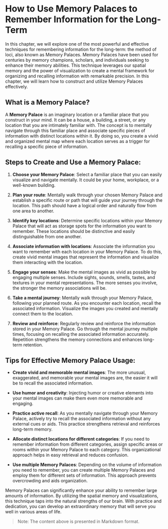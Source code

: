 How to Use Memory Palaces to Remember Information for the Long-Term
==============================================================================

In this chapter, we will explore one of the most powerful and effective techniques for remembering information for the long-term: the method of loci, also known as Memory Palaces. Memory Palaces have been used for centuries by memory champions, scholars, and individuals seeking to enhance their memory abilities. This technique leverages our spatial memory and the power of visualization to create a mental framework for organizing and recalling information with remarkable precision. In this chapter, we will learn how to construct and utilize Memory Palaces effectively.

What is a Memory Palace?
------------------------

A **Memory Palace** is an imaginary location or a familiar place that you construct in your mind. It can be a house, a building, a street, or any location that you are intimately familiar with. The concept is to mentally navigate through this familiar place and associate specific pieces of information with distinct locations within it. By doing so, you create a vivid and organized mental map where each location serves as a trigger for recalling a specific piece of information.

Steps to Create and Use a Memory Palace:
----------------------------------------

1. **Choose your Memory Palace**: Select a familiar place that you can easily visualize and navigate mentally. It could be your home, workplace, or a well-known building.

2. **Plan your route**: Mentally walk through your chosen Memory Palace and establish a specific route or path that will guide your journey through the location. This path should have a logical order and naturally flow from one area to another.

3. **Identify key locations**: Determine specific locations within your Memory Palace that will act as storage spots for the information you want to remember. These locations should be distinctive and easily distinguishable from one another.

4. **Associate information with locations**: Associate the information you want to remember with each location in your Memory Palace. To do this, create vivid mental images that represent the information and visualize them interacting with the location.

5. **Engage your senses**: Make the mental images as vivid as possible by engaging multiple senses. Include sights, sounds, smells, tastes, and textures in your mental representations. The more senses you involve, the stronger the memory associations will be.

6. **Take a mental journey**: Mentally walk through your Memory Palace, following your planned route. As you encounter each location, recall the associated information. Visualize the images you created and mentally connect them to the location.

7. **Review and reinforce**: Regularly review and reinforce the information stored in your Memory Palace. Go through the mental journey multiple times, focusing on recalling the associated information accurately. Repetition strengthens the memory connections and enhances long-term retention.

Tips for Effective Memory Palace Usage:
---------------------------------------

* **Create vivid and memorable mental images**: The more unusual, exaggerated, and memorable your mental images are, the easier it will be to recall the associated information.

* **Use humor and creativity**: Injecting humor or creative elements into your mental images can make them even more memorable and engaging.

* **Practice active recall**: As you mentally navigate through your Memory Palace, actively try to recall the associated information without any external cues or aids. This practice strengthens retrieval and reinforces long-term memory.

* **Allocate distinct locations for different categories**: If you need to remember information from different categories, assign specific areas or rooms within your Memory Palace to each category. This organizational approach helps in easy retrieval and reduces confusion.

* **Use multiple Memory Palaces**: Depending on the volume of information you need to remember, you can create multiple Memory Palaces and employ them for different sets of information. This approach prevents overcrowding and aids organization.

Memory Palaces can significantly enhance your ability to remember large amounts of information. By utilizing the spatial memory and visualizations, this technique taps into the natural strengths of our brain. With practice and dedication, you can develop an extraordinary memory that will serve you well in various areas of life.
> Note: The content above is presented in Markdown format.
